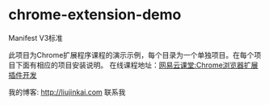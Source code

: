 # chrome-extension-demo

Manifest V3标准

此项目为Chrome扩展程序课程的演示示例，每个目录为一个单独项目。在每个项目下面有相应的项目安装说明。
在线课程地址：[网易云课堂:Chrome浏览器扩展插件开发](https://study.163.com/course/introduction.htm?courseId=1211196801)

我的博客: http://liujinkai.com 联系我
